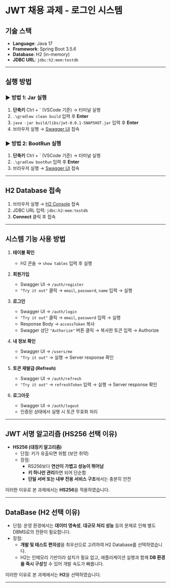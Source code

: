 # JWT 채용 과제 - 로그인 시스템

## 기술 스택
- **Language**: Java 17  
- **Framework**: Spring Boot 3.5.6  
- **Database**: H2 (in-memory)  
- **JDBC URL**: `jdbc:h2:mem:testdb`

---

## 실행 방법

### ▶ 방법 1: Jar 실행
1. **단축키** Ctrl + \` (VSCode 기준) → 터미널 실행  
2. `.\gradlew clean build` 입력 후 **Enter**  
3. `java -jar build/libs/jwt-0.0.1-SNAPSHOT.jar` 입력 후 **Enter**  
4. 브라우저 실행 → [Swagger UI](http://localhost:8080/swagger-ui/index.html) 접속  

### ▶ 방법 2: BootRun 실행
1. **단축키** Ctrl + \` (VSCode 기준) → 터미널 실행  
2. `.\gradlew bootRun` 입력 후 **Enter**  
3. 브라우저 실행 → [Swagger UI](http://localhost:8080/swagger-ui/index.html) 접속  

---

## H2 Database 접속
1. 브라우저 실행 → [H2 Console](http://localhost:8080/h2-console) 접속  
2. JDBC URL 입력: `jdbc:h2:mem:testdb`  
3. **Connect** 클릭 후 접속  

---

## 시스템 기능 사용 방법

1. **테이블 확인**  
   - H2 콘솔 → `show tables` 입력 후 실행  

2. **회원가입**  
   - Swagger UI → `/auth/register`  
   - `"Try it out"` 클릭 → `email`, `password`, `name` 입력 → 실행  

3. **로그인**  
   - Swagger UI → `/auth/login`  
   - `"Try it out"` 클릭 → `email`, `password` 입력 → 실행  
   - Response Body → `accessToken` 복사  
   - Swagger 상단 `"Authorize"` 버튼 클릭 → 복사한 토큰 입력 → Authorize  

4. **내 정보 확인**  
   - Swagger UI → `/users/me`  
   - `"Try it out"` → 실행 → Server response 확인  

5. **토큰 재발급 (Refresh)**  
   - Swagger UI → `/auth/refresh`  
   - `"Try it out"` → `refreshToken` 입력 → 실행 → Server response 확인  

6. **로그아웃**  
   - Swagger UI → `/auth/logout`  
   - 인증된 상태에서 실행 시 토큰 무효화 처리  

---

## JWT 서명 알고리즘 (HS256 선택 이유)

- **HS256 (대칭키 알고리즘)**  
  - 단점: 키가 유출되면 위험 (보안 취약)  
  - 장점:  
    - RS256보다 **연산이 가볍고 성능이 뛰어남**  
    - **키 하나만 관리**하면 되어 단순함  
    - **단일 서버 또는 내부 전용 서비스 구조**에서는 충분히 안전  

이러한 이유로 본 과제에서는 **HS256**을 적용하였습니다.  

---

## DataBase (H2 선택 이유)
  - 단점: 운영 환경에서는 **데이터 영속성**, **대규모 처리 성능** 등의 문제로 인해 별도 DBMS로의 전환이 필요합니다.
  - 장점:  
    - **개발 및 테스트 편의성**을 최우선으로 고려하여 H2 Database를 선택하였습니다.  
    - H2는 인메모리 기반이라 설치가 필요 없고, 애플리케이션 실행과 함께 **DB 환경을 즉시 구성**할 수 있어 개발 속도가 빠릅니다.

이러한 이유로 본 과제에서는 **H2**을 선택하였습니다.  

---
